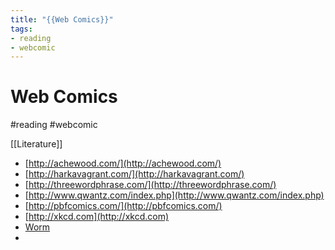 ```yaml
---
title: "{{Web Comics}}"
tags:
- reading
- webcomic
---
```

# Web Comics
#reading #webcomic 

[[Literature]]

- [http://achewood.com/](http://achewood.com/)
- [http://harkavagrant.com/](http://harkavagrant.com/)
- [http://threewordphrase.com/](http://threewordphrase.com/)
- [http://www.qwantz.com/index.php](http://www.qwantz.com/index.php)
- [http://pbfcomics.com/](http://pbfcomics.com/)
- [http://xkcd.com](http://xkcd.com)
- [Worm](https://parahumans.wordpress.com/)
- 